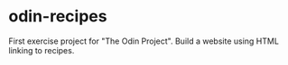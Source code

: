 # odin-recipes

First exercise project for "The Odin Project". Build a website using HTML linking to recipes.
